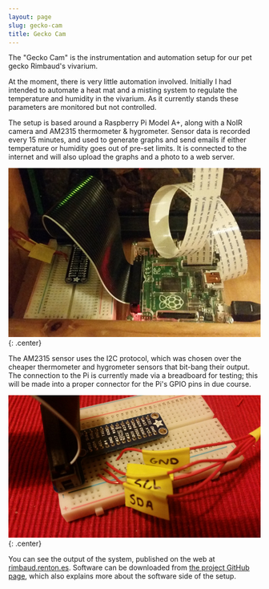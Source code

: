 ```yaml
---
layout: page
slug: gecko-cam
title: Gecko Cam
---
```


The "Gecko Cam" is the instrumentation and automation setup for our pet gecko Rimbaud's vivarium.

At the moment, there is very little automation involved. Initially I had intended to automate a heat mat and a misting system to regulate the temperature and humidity in the vivarium. As it currently stands these parameters are monitored but not controlled.

The setup is based around a Raspberry Pi Model A+, along with a NoIR camera and AM2315 thermometer & hygrometer. Sensor data is recorded every 15 minutes, and used to generate graphs and send emails if either temperature or humidity goes out of pre-set limits. It is connected to the internet and will also upload the graphs and a photo to a web server.

![](/hardware/geckocam/geckocam.jpg){: .center}

The AM2315 sensor uses the I2C protocol, which was chosen over the cheaper thermometer and hygrometer sensors that bit-bang their output. The connection to the Pi is currently made via a breadboard for testing; this will be made into a proper connector for the Pi's GPIO pins in due course.

![](/hardware/geckocam/geckocam-breakout.jpg){: .center}

You can see the output of the system, published on the web at [rimbaud.renton.es](http://rimbaud.renton.es). Software can be downloaded from [the project GitHub page](http://github.com/ianrenton/geckocam), which also explains more about the software side of the setup.
